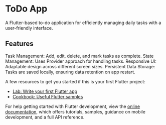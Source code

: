 # ToDo App

A Flutter-based to-do application for efficiently managing daily tasks with a user-friendly interface.

## Features

Task Management: Add, edit, delete, and mark tasks as complete.
State Management: Uses Provider approach for handling tasks.
Responsive UI: Adaptable design across different screen sizes.
Persistent Data Storage: Tasks are saved locally, ensuring data retention on app restart.



A few resources to get you started if this is your first Flutter project:

- [Lab: Write your first Flutter app](https://docs.flutter.dev/get-started/codelab)
- [Cookbook: Useful Flutter samples](https://docs.flutter.dev/cookbook)

For help getting started with Flutter development, view the
[online documentation](https://docs.flutter.dev/), which offers tutorials,
samples, guidance on mobile development, and a full API reference.
